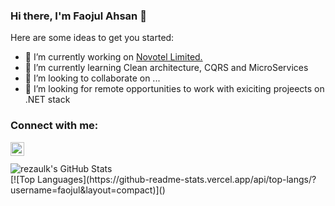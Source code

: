 ### Hi there, I'm Faojul Ahsan 👋

<!--
**faojul/faojul** is a ✨ _special_ ✨ repository because its `README.md` (this file) appears on your GitHub profile. -->

Here are some ideas to get you started:

- 🔭 I’m currently working on [Novotel Limited.](https://brilliant.com.bd/)
- 🌱 I’m currently learning Clean architecture, CQRS and MicroServices
- 👯 I’m looking to collaborate on ...
- 🤔 I’m looking for remote opportunities to work with exiciting projeects on .NET stack

### Connect with me:

[<img align="left" alt="codeSTACKr | LinkedIn" width="22px" src="https://cdn.jsdelivr.net/npm/simple-icons@v3/icons/linkedin.svg" />][linkedin]

<br>
<br>
<img align="left" alt="rezaulk's GitHub Stats" src="https://github-readme-stats.vercel.app/api?username=faojul&show_icons=true" />
<br>
[![Top Languages](https://github-readme-stats.vercel.app/api/top-langs/?username=faojul&layout=compact)]()


[linkedin]: https://www.linkedin.com/in/faojul-ahsan/

